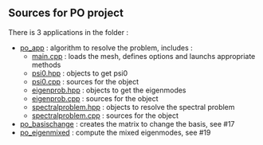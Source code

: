 ## Sources for PO project

There is 3 applications in the folder :

- [po_app](po_app.cfg) : algorithm to resolve the problem, includes :
  - [main.cpp](main.cpp) : loads the mesh, defines options and launchs appropriate methods
  - [psi0.hpp](psi0.hpp) : objects to get psi0
  - [psi0.cpp](psi0.cpp) : sources for the object
  - [eigenprob.hpp](eigenprob.hpp) : objects to get the eigenmodes
  - [eigenprob.cpp](eigenprob.hpp) : sources for the object
  - [spectralproblem.hpp](spectralproblem.hpp) : objects to resolve the spectral problem
  - [spectralproblem.cpp](spectralproblem.cpp) : sources for the object
- [po_basischange](basischange.cpp) : creates the matrix to change the basis, see #17
- [po_eigenmixed](eigenmixed.cpp) : compute the mixed eigenmodes, see #19
